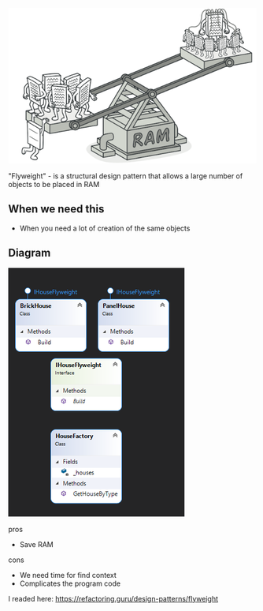 ![Main](ImgForReadme/flyweight.png)

"Flyweight" - is a structural design pattern that allows a large number of objects to be placed in RAM

## When we need this
* When you need a lot of creation of the same objects

## Diagram
![UML](ImgForReadme/UML.png)

pros
* Save RAM

cons
* We need time for find context
* Complicates the program code

I readed here: https://refactoring.guru/design-patterns/flyweight